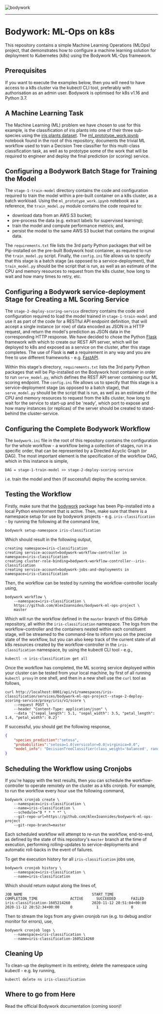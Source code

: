 ![bodywork](https://bodywork-media.s3.eu-west-2.amazonaws.com/website_logo_transparent_background.png)

---

# Bodywork: ML-Ops on k8s

This repository contains a simple Machine Learning Operations (MLOps) project, that demonstrates how to configure a machine learning solution for deployment to Kubernetes (k8s) using the Bodywork ML-Ops framework.

## Prerequisites

If you want to execute the examples below, then you will need to have access to a k8s cluster via the kubectl CLI tool, preferably with authorisation as an admin user. Bodywork is optimised for k8s v1.16 and Python 3.7.

## A Machine Learning Task

The Machine Learning (ML) problem we have chosen to use for this example, is the classification of iris plants into one of their three sub-species using the [iris plants dataset](https://scikit-learn.org/stable/datasets/index.html#iris-dataset). The [ml_prototype_work.ipynb](https://github.com/AlexIoannides/bodywork-ml-ops-project/blob/master/ml_prototype_work.ipynb) notebook found in the root of this repository, documents the trivial ML workflow used to train a Decision Tree classifier for this multi-class classification task, as well as to prototype some of the work that will be required to engineer and deploy the final prediction (or scoring) service.

## Configuring a Bodywork Batch Stage for Training the Model

The `stage-1-train-model` directory contains the code and configuration required to train the model within a pre-built container on a k8s cluster, as a batch workload. Using the `ml_prototype_work.ipynb` notebook as a reference, the `train_model.py` module contains the code required to:

- download data from an AWS S3 bucket;
- pre-process the data (e.g. extract labels for supervised learning);
- train the model and compute performance metrics; and,
- persist the model to the same AWS S3 bucket that contains the original data.

The `requirements.txt` file lists the 3rd party Python packages that will be Pip-installed on the pre-built Bodywork host container, as required to run the `train_model.py` script. Finally, the `config.ini` file allows us to specify that this stage is a batch stage (as opposed to a service-deployment), that `train_model.py` should be the script that is run, as well as an estimate of the CPU and memory resources to request from the k8s cluster, how long to wait and how many times to retry, etc.

## Configuring a Bodywork service-deployment Stage for Creating a ML Scoring Service

The `stage-2-deploy-scoring-service` directory contains the code and configuration required to load the model trained in `stage-1-train-model` and use it as part of the code for a RESTful API endpoint definition, that will accept a single instance (or row) of data encoded as JSON in a HTTP request, and return the model's prediction as JSON data in the corresponding HTTP response. We have decided to chose the Python [Flask](https://flask.palletsprojects.com/en/1.1.x/) framework with which to create our REST API server, which will be deployed to k8s and exposed as a service on the cluster, after this stage completes. The use of Flask is **not** a requirement in any way and you are free to use different frameworks - e.g. [FastAPI](https://fastapi.tiangolo.com).

Within this stage's directory, `requirements.txt` lists the 3rd party Python packages that will be Pip-installed on the Bodywork host container in order to run `serve_model.py`, which defines the REST API server containing our ML scoring endpoint. The `config.ini` file allows us to specify that this stage is a service-deployment stage (as opposed to a batch stage), that `serve_model.py` should be the script that is run, as well as an estimate of the CPU and memory resources to request from the k8s cluster, how long to wait for the service to start-up and be 'ready', which port to expose and how many instances (or replicas) of the server should be created to stand-behind the cluster-service.

## Configuring the Complete Bodywork Workflow

The `bodywork.ini` file in the root of this repository contains the configuration for the whole workflow - a workflow being a collection of stages, run in a specific order, that can be represented by a Directed Acyclic Graph (or DAG). The most important element is the specification of the workflow DAG, which in this instance is simple,

```text
DAG = stage-1-train-model >> stage-2-deploy-scoring-service
```

i.e. train the model and then (if successful) deploy the scoring service.

## Testing the Workflow

Firstly, make sure that the [bodywork](https://pypi.org/project/bodywork/) package has been Pip-installed into a local Python environment that is active. Then, make sure that there is a namespace setup for use by bodywork projects - e.g. `iris-classification` - by running the following at the command line,

```text
bodywork setup-namespace iris-classification
```

Which should result in the following output,

```text
creating namespace=iris-classification
creating service-account=bodywork-workflow-controller in namespace=iris-classification
creating cluster-role-binding=bodywork-workflow-controller--iris-classification
creating service-account=bodywork-jobs-and-deployments in namespace=iris-classification
```

Then, the workflow can be tested by running the workflow-controller locally using,

```text
bodywork workflow \
    --namespace=iris-classification \
    https://github.com/AlexIoannides/bodywork-ml-ops-project \
    master
```

Which will run the workflow defined in the `master` branch of this GitHub repository, all within the `iris-classification` namespace. The logs from the workflow-controller and the containers nested within each constituent stage, will be streamed to the command-line to inform you on the precise state of the workflow, but you can also keep track of the current state of all k8s resources created by the workflow-controller in the `iris-classification` namespace, by using the kubectl CLI tool - e.g.,

```text
kubectl -n iris-classification get all
```

Once the workflow has completed, the ML scoring service deployed within your cluster can be tested from your local machine, by first of all running `kubectl proxy` in one shell, and then in a new shell use the `curl` tool as follows,

```text
curl http://localhost:8001/api/v1/namespaces/iris-classification/services/bodywork-ml-ops-project--stage-2-deploy-scoring-service/proxy/iris/v1/score \
    --request POST \
    --header "Content-Type: application/json" \
    --data '{"sepal_length": 5.1, "sepal_width": 3.5, "petal_length": 1.4, "petal_width": 0.2}'
```

If successful, you should get the following response,

```json
{
    "species_prediction":"setosa",
    "probabilities":"setosa=1.0|versicolor=0.0|virginica=0.0",
    "model_info": "DecisionTreeClassifier(class_weight='balanced', random_state=42)"
}
```

## Scheduling the Workflow using Cronjobs

If you're happy with the test results, then you can schedule the workflow-controller to operate remotely on the cluster as a k8s cronjob. For example, to run the workflow every hour use the following command,

```text
bodywork cronjob create \
    --namespace=iris-classification \
    --name=iris-classification \
    --schedule="0 * * * *" \
    --git-repo-url=https://github.com/AlexIoannides/bodywork-ml-ops-project
    --git-repo-branch=master
```

Each scheduled workflow will attempt to re-run the workflow, end-to-end, as defined by the state of this repository's `master` branch at the time of execution, performing rolling-updates to service-deployments and automatic roll-backs in the event of failures.

To get the execution history for all `iris-classification` jobs use,

```text
bodywork cronjob history \
    --namespace=iris-classification \
    --name=iris-classification
```

Which should return output along the lines of,

```text
JOB_NAME                                START_TIME                    COMPLETION_TIME               ACTIVE      SUCCEEDED       FAILED
iris-classification-1605214260          2020-11-12 20:51:04+00:00     2020-11-12 20:52:34+00:00     0           1               0
```

Then to stream the logs from any given cronjob run (e.g. to debug and/or monitor for errors), use,

```text
bodywork cronjob logs \
    --namespace=iris-classification \
    --name=iris-classification-1605214260
```

## Cleaning Up

To clean-up the deployment in its entirety, delete the namespace using kubectl - e.g. by running,

```text
kubectl delete ns iris-classification
```

## Where to go from Here

Read the official Bodywork documentation (coming soon)!
